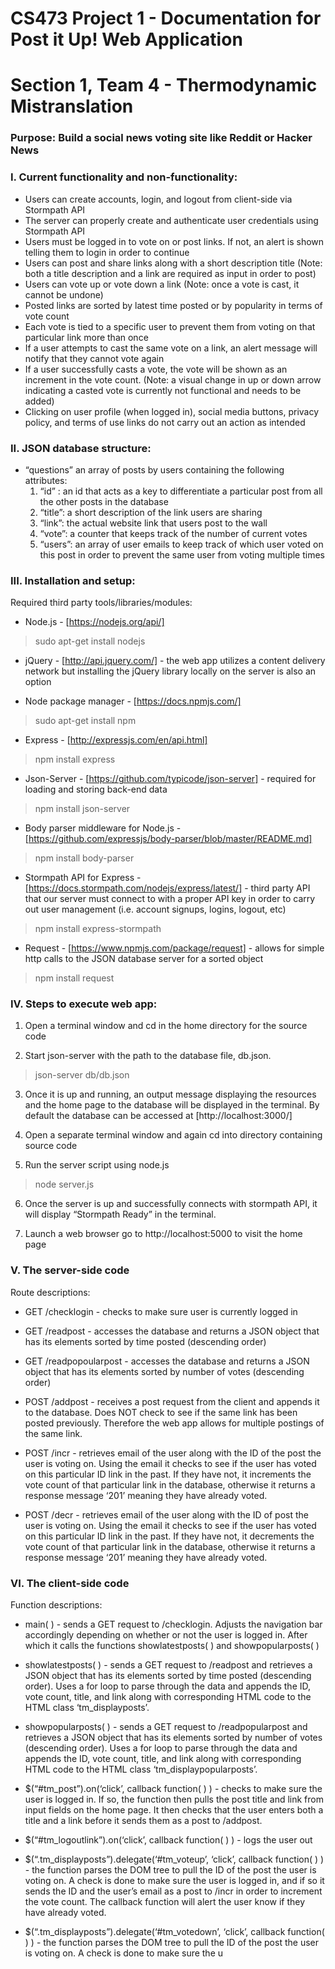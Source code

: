 # CS473 Project 1 - Documentation for Post it Up! Web Application
# Section 1, Team 4 - Thermodynamic Mistranslation

### Purpose: Build a social news voting site like Reddit or Hacker News

### I. Current functionality and non-functionality:

* Users can create accounts, login, and logout from client-side via Stormpath API
* The server can properly create and authenticate user credentials using Stormpath API
* Users must be logged in to vote on or post links. If not, an alert is shown telling them to login in order to continue
* Users can post and share links along with a short description title (Note: both a title description and a link are required as input in order to post)
* Users can vote up or vote down a link (Note: once a vote is cast, it cannot be undone)
* Posted links are sorted by latest time posted or by popularity in terms of vote count
* Each vote is tied to a specific user to prevent them from voting on that particular link more than once
* If a user attempts to cast the same vote on a link, an alert message will notify that they cannot vote again
* If a user successfully casts a vote, the vote will be shown as an increment in the vote count. (Note: a visual change in up or down arrow indicating a casted vote is currently not functional and needs to be added)
* Clicking on user profile (when logged in), social media buttons, privacy policy, and terms of use links do not carry out an action as intended


### II. JSON database structure:

* “questions” an array of posts by users containing the following attributes:
  1. “id” : an id that acts as a key to differentiate a particular post from all the other posts in the database
  2. “title”: a short description of the link users are sharing
  3. “link”: the actual website link that users post to the wall
  4. “vote”: a counter that keeps track of the number of current votes
  5. “users”: an array of user emails to keep track of which user voted on this post in order to prevent the same user from voting multiple times


### III. Installation and setup:

Required third party tools/libraries/modules:
* Node.js - [https://nodejs.org/api/]
> sudo apt-get install nodejs

* jQuery - [http://api.jquery.com/] - the web app utilizes a content delivery network but installing the jQuery library locally on the server is also an option

* Node package manager - [https://docs.npmjs.com/]
> sudo apt-get install npm

* Express - [http://expressjs.com/en/api.html]
> npm install express

* Json-Server - [https://github.com/typicode/json-server] - required for loading and storing back-end data
> npm install json-server

* Body parser middleware for Node.js - [https://github.com/expressjs/body-parser/blob/master/README.md]
> npm install body-parser

* Stormpath API for Express - [https://docs.stormpath.com/nodejs/express/latest/] - third party API that our server must connect to with a proper API key in order to carry out user management (i.e. account signups, logins, logout, etc)
> npm install express-stormpath

* Request - [https://www.npmjs.com/package/request] - allows for simple http calls to the JSON database server for a sorted object
> npm install request


### IV. Steps to execute web app:

1. Open a terminal window and cd in the home directory for the source code

2. Start json-server with the path to the database file, db.json.

> json-server db/db.json

3. Once it is up and running, an output message displaying the resources and the home page to the     database will be displayed in the terminal. By default the database can be accessed at [http://localhost:3000/]

4. Open a separate terminal window and again cd into directory containing source code

5. Run the server script using node.js

> node server.js

6. Once the server is up and successfully connects with stormpath API, it will display “Stormpath Ready” in the terminal.

7. Launch a web browser go to http://localhost:5000 to visit the home page

### V. The server-side code

Route descriptions:
* GET /checklogin - checks to make sure user is currently logged in

* GET /readpost - accesses the database and returns a JSON object that has its elements sorted by time posted (descending order)

* GET /readpopoularpost - accesses the database and returns a JSON object that has its elements sorted by number of votes (descending order)

* POST /addpost - receives a post request from the client and appends it to the database. Does NOT check to see if the same link has been posted previously. Therefore the web app allows for multiple postings of the same link.

* POST /incr - retrieves email of the user along with the ID of the post the user is voting on. Using the email it checks to see if the user has voted on this particular ID link in the past. If they have not, it increments the vote count of that particular link in the database, otherwise it returns a response message ‘201’ meaning they have already voted.

* POST /decr - retrieves email of the user along with the ID of post the user is voting on. Using the email it checks to see if the user has voted on this particular ID link in the past. If they have not, it decrements the vote count of that particular link in the database, otherwise it returns a response message ‘201’ meaning they have already voted.


### VI. The client-side code

Function descriptions:
* main( ) - sends a GET request to /checklogin. Adjusts the navigation bar accordingly depending on whether or not the user is logged in. After which it calls the functions showlatestposts( ) and showpopularposts( )

* showlatestposts( ) - sends a GET request to /readpost and retrieves a JSON object that has its elements sorted by time posted (descending order). Uses a for loop to parse through the data and appends the ID, vote count, title, and link along with corresponding HTML code to the HTML class ‘tm_displayposts’.

* showpopularposts( ) - sends a GET request to /readpopularpost and retrieves a JSON object that has its elements sorted by number of votes (descending order). Uses a for loop to parse through the data and appends the ID, vote count, title, and link along with corresponding HTML code to the HTML class ‘tm_displaypopularposts’.

* $(“#tm_post”).on(‘click’, callback function( ) ) - checks to make sure the user is logged in. If so, the function then pulls the post title and link from input fields on the home page. It then checks that the user enters both a title and a link before it sends them as a post to /addpost.

* $(“#tm_logoutlink”).on(‘click’, callback function( ) ) - logs the user out

* $(“.tm_displayposts”).delegate(‘#tm_voteup’, ‘click’, callback function( ) ) - the function parses the DOM tree to pull the ID of the post the user is voting on. A check is done to make sure the user is logged in, and if so it sends the ID and the user’s email as a post to /incr in order to increment the vote count. The callback function will alert the user know if they have already voted.

* $(“.tm_displayposts”).delegate(‘#tm_votedown’, ‘click’, callback function( ) ) - the function parses the DOM tree to pull the ID of the post the user is voting on. A check is done to make sure the u

